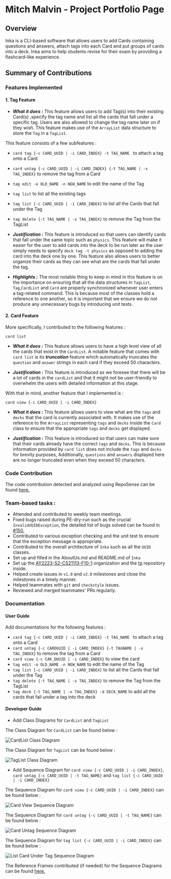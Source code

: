 # Mitch Malvin - Project Portfolio Page

## Overview

Inka is a CLI-based software that allows users to add Cards containing questions and answers, attach tags into each Card
and put groups of cards into a deck. Inka aims to help students revise for their exam by providing a flashcard-like
experience.

## Summary of Contributions

### Features Implemented

#### 1. Tag Feature

- ***What it does :***
  This feature allows users to add Tag(s) into their existing Card(s) ,specify the tag name and list all the cards that
  fall under a specific tag. Users are also allowed
  to change the tag name later on if they wish. This feature makes use of the `ArrayList` data structure to store
  the `Tag` in a `TagList`.

This feature consists of a few subfeatures :

- `card tag {-c CARD_UUID | -i CARD_INDEX} -t TAG_NAME ` to attach a tag onto a Card
- `card untag {-c CARD_UUID | -i CARD_INDEX} {-t TAG_NAME | -x TAG_INDEX}` to remove the tag from a Card
- `tag edit -o OLD_NAME -n NEW_NAME` to edit the name of the Tag
- `tag list` to list all the existing tags
- `tag list [-c CARD_UUID | -i CARD_INDEX]` to list all the Cards that fall under the Tag
- `tag delete {-t TAG_NAME | -x TAG_INDEX}` to remove the Tag from the TagList


- ***Justification :*** This feature is introduced so that users can identify cards that fall under the same topic such
  as `physics`. This feature will make it easier for the user to add cards into the deck
  to be run later as the user simply needs to specify `deck tag -t physics` as opposed to adding the card into the deck
  one by one. This feature also
  allows users to better organize their cards as they can see what are the cards that fall under the tag.

- ***Highlights :*** The most notable thing to keep in mind in this feature is on the importance on ensuring that all
  the data structures in `TagList`, `Tag`,`CardList` and `Card` are properly
  synchronized whenever user enters a tag-related command. This is because most of the classes hold a reference to one
  another, so it is important that we ensure we do not produce any unnecessary bugs by introducing unit tests.

#### 2. Card Feature

More specifically, I contributed to the following features :

`card list`

- ***What it does :*** This feature allows users to have a high level view of all the cards that exist in
  the `CardList`.
  A notable feature that comes with `card list` is its ***truncation*** feature which automatically truncates
  the `question` and `answer` strings in each card if they exceed 50 characters.

- ***Justification :*** This feature is introduced as we foresee that there will be a lot of cards in the `cardList` and
  that it
  might not be user-friendly to overwhelm the users with detailed information at this stage.

With that in mind, another feature that I implemented is :

`card view {-c CARD_UUID | -i CARD_INDEX}`

- ***What it does :***
  This feature allows users to view what are the `tags` and `decks` that the card is currently associated with. It makes
  use of the
  reference to the `ArrayList` representing `tags` and `decks` inside the `Card` class to ensure that the
  appropriate `tags` and `decks` get displayed.

- ***Justification :*** This feature is introduced so that users can make sure that their cards already have the
  correct `tags` and `decks`. This is because
  information provided by `card list` does not include the `tags` and `decks` for brevity purposes,
  Additionally, `questions` and `answers` displayed here are no longer truncated
  even when they exceed 50 characters.

### Code Contribution

The code contribution detected and analyzed using RepoSense can be
found [here.](https://nus-cs2113-ay2223s2.github.io/tp-dashboard/?search=&sort=groupTitle&sortWithin=title&timeframe=commit&mergegroup=&groupSelect=groupByRepos&breakdown=true&checkedFileTypes=docs~functional-code~test-code~other&since=2023-02-17&tabOpen=true&tabType=authorship&tabAuthor=mitchmalvin1&tabRepo=AY2223S2-CS2113-F10-1%2Ftp%5Bmaster%5D&authorshipIsMergeGroup=false&authorshipFileTypes=docs~functional-code~test-code&authorshipIsBinaryFileTypeChecked=false&authorshipIsIgnoredFilesChecked=false)

### Team-based tasks :

- Attended and contributed to weekly team meetings.
- Fixed bugs raised during PE-dry-run such as the crucial `InvalidUUIDException`, the detailed list of bugs solved can
  be found
  in [#150.](https://github.com/AY2223S2-CS2113-F10-1/tp/pull/150)
- Contributed to various exception checking and the unit test to ensure that the exception message is appropriate.
- Contributed to the overall architecture of `Inka` such as all the `UUID` classes.
- Set up and filled in the AboutUs.md and README.md of `Inka`
- Set up the [AY2223-S2-CS21113-F10-1](https://github.com/AY2223S2-CS2113-F10-1) organization and
  the [tp](https://github.com/AY2223S2-CS2113-F10-1/tp) repository inside.
- Helped create issues in `v1.0` and `v2.0` milestones and close the milestones in a timely manner.
- Helped teammates with `git`  and `checkstyle` issues.
- Reviewed and merged teammates' PRs regularly.

### Documentation

#### User Guide

Add documentations for the following features :

- `card tag {-c CARD_UUID | -i CARD_INDEX} -t TAG_NAME ` to attach a tag onto a Card
- `card untag {-c CARDUUID | -i CARD_INDEX} {-t TAGNAME | -x TAG_INDEX}` to remove the tag from a Card
- `card view {-c CAR_DUUID | -i CARD_INDEX}` to view the card
- `tag edit -o OLD_NAME -n NEW_NAME` to edit the name of the Tag
- `tag list [-c CARD_UUID | -i CARD_INDEX]` to list all the Cards that fall under the Tag
- `tag delete {-t TAG_NAME | -x TAG_INDEX}` to remove the Tag from the TagList
- `tag deck {-t TAG_NAME | -x TAG_INDEX} -d DECK_NAME` to add all the cards that fall under a tag into the deck

#### Developer Guide

- Add Class Diagrams for `CardList` and `TagList`

The Class Diagram for `CardList` can be found below :

![CardList Class Diagram](../img/CardListClass.png)

The Class Diagram for `TagList` can be found below :

![TagList Class Diagram](../img/TagListClass.png)

- Add Sequence Diagram for `card view {-c CARD_UUID | -i CARD_INDEX}`, `card untag {-c CARD_UUID | -t TAG_NAME}`
  and `tag list {-c CARD_UUID | -i CARD_INDEX}`

The Sequence Diagram for `card view {-c CARD_UUID | -i CARD_INDEX}` can be found below :

![Card View Sequence Diagram](../img/CardViewSequence.png)

The Sequence Diagram for `card untag {-c CARD_UUID | -t TAG_NAME}` can be found below :

![Card Untag Sequence Diagram](../img/CardUntagSequence.png)

The Sequence Diagram for `tag list {-c CARD_UUID | -i CARD_INDEX}` can be found below :

![List Card Under Tag Sequence Diagram](../img/ListCardsUnderTagSequence.png)

The Reference Frames contributed (if needed) for the Sequence Diagrams can be found [here.](mitch-reference-frames.md)








